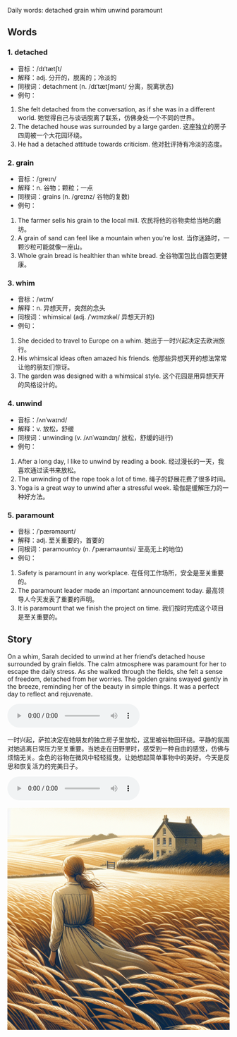 Daily words: detached grain whim unwind paramount

## Words
### 1. detached
- 音标：/dɪˈtætʃt/ <span style="cursor: pointer;" onclick="document.getElementById('audio-player-1').play()"><i class="fas fa-volume-up"></i></span>
<audio id="audio-player-1" src="audios/words/detached.mp3" style="display:none;"></audio>
- 解释：adj. 分开的，脱离的；冷淡的
- 同根词：detachment (n. /dɪˈtætʃmənt/ 分离，脱离状态)
- 例句：
1. She felt detached from the conversation, as if she was in a different world.
她觉得自己与谈话脱离了联系，仿佛身处一个不同的世界。
2. The detached house was surrounded by a large garden.
这座独立的房子四周被一个大花园环绕。
3. He had a detached attitude towards criticism.
他对批评持有冷淡的态度。

### 2. grain
- 音标：/ɡreɪn/ <span style="cursor: pointer;" onclick="document.getElementById('audio-player-2').play()"><i class="fas fa-volume-up"></i></span>
<audio id="audio-player-2" src="audios/words/grain.mp3" style="display:none;"></audio>
- 解释：n. 谷物；颗粒；一点
- 同根词：grains (n. /ɡreɪnz/ 谷物的复数)
- 例句：
1. The farmer sells his grain to the local mill.
农民将他的谷物卖给当地的磨坊。
2. A grain of sand can feel like a mountain when you're lost.
当你迷路时，一颗沙粒可能就像一座山。 
3. Whole grain bread is healthier than white bread.
全谷物面包比白面包更健康。

### 3. whim
- 音标：/wɪm/ <span style="cursor: pointer;" onclick="document.getElementById('audio-player-3').play()"><i class="fas fa-volume-up"></i></span>
<audio id="audio-player-3" src="audios/words/whim.mp3" style="display:none;"></audio>
- 解释：n. 异想天开，突然的念头
- 同根词：whimsical (adj. /ˈwɪmzɪkəl/ 异想天开的)
- 例句：
1. She decided to travel to Europe on a whim.
她出于一时兴起决定去欧洲旅行。
2. His whimsical ideas often amazed his friends.
他那些异想天开的想法常常让他的朋友们惊讶。
3. The garden was designed with a whimsical style.
这个花园是用异想天开的风格设计的。

### 4. unwind
- 音标：/ʌnˈwaɪnd/ <span style="cursor: pointer;" onclick="document.getElementById('audio-player-4').play()"><i class="fas fa-volume-up"></i></span>
<audio id="audio-player-4" src="audios/words/unwind.mp3" style="display:none;"></audio>
- 解释：v. 放松，舒缓
- 同根词：unwinding (v. /ʌnˈwaɪndɪŋ/ 放松，舒缓的进行)
- 例句：
1. After a long day, I like to unwind by reading a book.
经过漫长的一天，我喜欢通过读书来放松。 
2. The unwinding of the rope took a lot of time.
绳子的舒展花费了很多时间。
3. Yoga is a great way to unwind after a stressful week.
瑜伽是缓解压力的一种好方法。

### 5. paramount
- 音标：/ˈpærəmaʊnt/ <span style="cursor: pointer;" onclick="document.getElementById('audio-player-5').play()"><i class="fas fa-volume-up"></i></span>
<audio id="audio-player-5" src="audios/words/paramount.mp3" style="display:none;"></audio>
- 解释：adj. 至关重要的，首要的
- 同根词：paramountcy (n. /ˈpærəmaʊntsi/ 至高无上的地位)
- 例句：
1. Safety is paramount in any workplace.
在任何工作场所，安全是至关重要的。
2. The paramount leader made an important announcement today.
最高领导人今天发表了重要的声明。
3. It is paramount that we finish the project on time.
我们按时完成这个项目是至关重要的。

## Story
On a whim, Sarah decided to unwind at her friend’s detached house surrounded by grain fields. The calm atmosphere was paramount for her to escape the daily stress. As she walked through the fields, she felt a sense of freedom, detached from her worries. The golden grains swayed gently in the breeze, reminding her of the beauty in simple things. It was a perfect day to reflect and rejuvenate.

<audio controls>
  <source src="https://files.dwong.top/2024-08-10-english.mp3" type="audio/mpeg">
  你的浏览器不支持音频元素。
</audio>
  

一时兴起，萨拉决定在她朋友的独立房子里放松，这里被谷物田环绕。平静的氛围对她逃离日常压力至关重要。当她走在田野里时，感受到一种自由的感觉，仿佛与烦恼无关。金色的谷物在微风中轻轻摇曳，让她想起简单事物中的美好。今天是反思和恢复活力的完美日子。

<audio controls>
  <source src="https://files.dwong.top/2024-08-10-chinese.mp3" type="audio/mpeg">
  你的浏览器不支持音频元素。
</audio>
  

![story](./images/2024-08-10.png)

